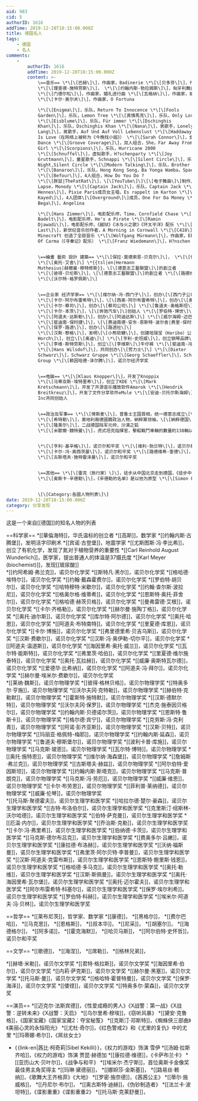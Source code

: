 ```yaml
---
aid: 983
cid: 5
authorID: 1616
addTime: 2019-12-28T18:15:00.000Z
title: 德国名人
tags:
    - 德国
    - 名人
comments:
    -
        authorID: 1616
        addTime: 2019-12-28T18:15:00.000Z
        content: >-
            \==音乐== \*\[\[巴赫\]\]，作曲家，Badinerie \*\[\[贝多芬\]\]，作曲家，致艾丽丝
            \*\[\[理查德·施特劳斯\]\]， \*\[\[约翰内斯·勃拉姆斯\]\]，匈牙利舞曲第五号
            \*\[\[门德尔松\]\]，作曲家，婚礼进行曲 \*\[\[瓦格纳\]\]，作曲家，婚礼进行曲，女武神
            \*\[\[卡尔·奥尔夫\]\]，作曲家，O Fortuna  

            \*\[\[Enigma\]\]，乐队，Return To Innocence \*\[\[Fools
            Garden\]\]，乐队，Lemon Tree \*\[\[真情馬克\]\]，乐队，Only Love
            \*\[\[Eisblume\]\]，乐队，Für immer \*\[\[Dschinghis
            Khan\]\]，乐队，Dschinghis Khan \*\[\[Nana\]\]，男歌手，Lonely \*\[\[Franzl
            Lang\]\]，男歌手，Auf Und Auf Voll Lebenslust \*\[\[Haddaway\]\]，男歌手，What
            Is Love（在网络上被称为《今晚找小姐》） \*\[\[Sarah Connor\]\]，女歌手，Just One Last
            Dance \*\[\[Groove Coverage\]\]，双人组合，She，Far Away From Home，God Is a
            Girl \*\[\[Scorpions\]\]，乐队，Hurricane 2000
            \*\[\[Schnuffel\]\]，虚拟歌手，H?schenparty \*\[\[Joy
            Gruttmann\]\]，童星歌手，Schnappi \*\[\[Silent Circle\]\]，乐队，Touch In The
            Night,Silent Circle \*\[\[Modern Talking\]\]，乐队，Brother Louie
            \*\[\[Banaroo\]\]，乐队，Hong Kong Song，Ba Yonga Wamba，Space Cowboy
            \*\[\[Befour\]\]，4人组合，How Do You Do ?
            \*\[\[胖鼠|TheFatRat\]\]，\[\[YouTube\]\]\[\[电子舞曲\]\]制作人，Unity，Time
            Lapse，Monody \*\[\[Captain Jack\]\]，乐队，Captain Jack \*\[\[Cindy
            Hennes\]\]，Pixie Paris成员女主唱，Es rappelt im Karton \*\[\[Ahmet "Akay"
            Kayed\]\]，4人团体\[\[Overground\]\]成员，One For Da Money \*\[\[Lou
            Bega\]\]，Angelina  

            \*\[\[Hans Zimmer\]\]，电影配乐师，Time，Cornfield Chase \*\[\[Klaus
            Badelt\]\]，电影配乐师，He's a Pirate \*\[\[Ramin
            Djawadi\]\]，电影配乐师，《越狱》《冰与火之歌》《环太平洋》配乐 \*\[\[James
            Last\]\]，新世纪音乐创作者，A Morning in Cornwall \*\[\[C418\]\]，游戏音乐制作人，为游戏
            Minecraft 创造了全部音乐 \*\[\[Wolfgang Mürmann\]\]，作曲家，Ebony People，Circle
            Of Carma（《寻秦记》配乐） \*\[\[Franz Wiedemann\]\]，H?nschen klein（小蜜蜂）


            \==繪畫 藝術 設計 建築== \*\[\[保拉·莫德索恩-贝克尔\]\]， \*\[\[保罗·克利\]\]
            \*\[\[奥托·艾舍\]\] \*{{tsl|en|Hermann
            Muthesius|赫爾曼·穆特修斯}}，\[\[德意志工藝聯盟\]\]的創立者
            \*\[\[彼得·贝伦斯\]\]，\[\[德意志工藝聯盟\]\]的創立者 \*\[\[路德维希·密斯·凡德罗\]\]
            \*\[\[沃尔特·格罗佩斯\]\]


            \==企业家 经济学家== \*\[\[维尔纳·冯·西门子\]\]，创办\[\[西门子公司\]\]
            \*\[\[卡尔·阿尔布雷希特\]\]，\[\[西奥·阿尔布雷希特\]\]，创办\[\[奥乐齐超市\]\]
            \*\[\[卡尔·蔡司\]\]，创办\[\[蔡司公司\]\] \*\[\[鲁道夫·奥格斯坦\]\]，《\[\[明镜\]\]》周刊创始人
            \*\[\[卡尔·本茨\]\]，\[\[奔驰汽车\]\]创始人 \*\[\[罗伯特·博世\]\]，博世有限公司的创始人
            \*\[\[阿道夫·达斯勒\]\]，创办\[\[阿迪达斯\]\] \*\[\[威尔海姆·迈巴赫\]\]，创立迈巴赫汽车公司
            \*\[\[斐迪南·保时捷\]\]，\[\[费迪南德·安东·恩斯特·波尔舍|费里·保时捷\]\]，创立保时捷汽车公司
            \*\[\[保罗·路透\]\]，创办\[\[路透社\]\]
            \*\[\[汉斯·黎格\]\]，发明\[\[小熊软糖\]\]，创建哈瑞宝（Haribo）公司 \*\[\[August
            Horch\]\]，创立\[\[奥迪\]\] \*\[\[亨利·史坦威\]\]，创立钢琴品牌\[\[史坦威公司\]\]
            \*\[\[李维·斯特劳斯\]\]，创立\[\[李维斯\]\]牛仔裤 \*\[\[斐迪南·冯·齐柏林\]\]，发明了齐柏林飞艇
            \*\[\[Hans Wilsdof\]\]，共同创办\[\[劳力士\]\] \*\[\[Dieter
            Schwarz\]\]，Schwarz Gruppe \*\[\[Georg Schaeffler\]\]，Schaeffler
            Group \*\[\[赖因哈德·泽尔腾\]\]，诺贝尔经济学奖


            \==电脑== \*\[\[Klaus Knopper\]\]，开发了Knoppix
            \*\[\[马蒂亚斯·埃特里希\]\]，创立了KDE \*\[\[Mark
            Kretschmann\]\]，开发了开源音乐播放软件Amarok \*\[\[Hendrik
            Breitkreuz\]\]，开发了文件分享软件eMule \*\[\[安迪·贝托尔斯海姆\]\]，Sun Microsystems,
            Inc共同创始人


            \==政治及军事== \*\[\[俾斯麦\]\]，普鲁士王国首相，统一德意志成立\[\[德意志帝國\]\]
            \*\[\[希特勒\]\]，奧地利裔德國籍政治人物，納粹黨领袖，\[\[納粹德国\]\]元首
            \*\[\[隆美尔\]\]，二战德国陆军元帅，沙漠之狐
            \*\[\[米歇爾·魏特曼\]\]，虎式坦克指揮官，擊殺戰鬥車輛的數量約138輛以上 \*\[\[安格拉·梅克爾\]\]


            \*\[\[亨利·基辛格\]\]，诺贝尔和平奖 \*\[\[维利·勃兰特\]\]，诺贝尔和平奖
            \*\[\[卡尔·冯·奥西茨基\]\]，诺贝尔和平奖 \*\[\[路德维希·奎德\]\]，诺贝尔和平奖
            \*\[\[古斯塔夫·施特雷泽曼\]\]，诺贝尔和平奖


            \==其他== \*\[\[雷克（旅行家）\]\]，徒步从中国北京走到德国，《徒步中国》《中国，特色》
            \*\[\[奥斯卡·辛德勒\]\]，《辛德勒的名单》是以他为原型 \*\[\[Simon Pierro\]\]


            \[\[Category:各國人物列表\]\]
date: 2019-12-28T18:15:00.000Z
category: 分享发现
---
```


这是一个来自\[\[德国\]\]的知名人物的列表

\==科学家== \*\[\[華倫海特\]\]，华氏温标的创立者 \*\[\[高斯\]\]，数学家 \*\[\[约翰内斯·古腾堡\]\]，发明活字印刷术 \*\[\[宾诺·古登堡\]\]，地震学家 \*\[\[尤斯图斯·冯·李比希\]\]，创立了有机化学，发现了氮对于植物营养的重要性 \*\[\[Carl Reinhold August Wunderlich\]\]，医学家，提出普通人的体温是37摄氏度 \*\[\[Karl Meyer (biochemist)\]\]，发现\[\[玻尿酸\]\]  
\*\[\[约阿希姆·弗兰克\]\]，诺贝尔化学奖 \*\[\[斯特凡·黑尔\]\]，诺贝尔化学奖 \*\[\[格哈德·埃特尔\]\]，诺贝尔化学奖 \*\[\[约翰·戴森霍费尔\]\]，诺贝尔化学奖 \*\[\[罗伯特·胡贝尔\]\]，诺贝尔化学奖 \*\[\[哈特穆特·米歇尔\]\]，诺贝尔化学奖 \*\[\[约翰·查尔斯·波拉尼\]\]，诺贝尔化学奖 \*\[\[格奥尔格·维蒂希\]\]，诺贝尔化学奖 \*\[\[恩斯特·奥托·菲舍尔\]\]，诺贝尔化学奖 \*\[\[格哈德·赫茨贝格\]\]，诺贝尔化学奖 \*\[\[曼弗雷德·艾根\]\]，诺贝尔化学奖 \*\[\[卡尔·齐格勒\]\]，诺贝尔化学奖 \*\[\[赫尔曼·施陶丁格\]\]，诺贝尔化学奖 \*\[\[奥托·迪尔斯\]\]，诺贝尔化学奖 \*\[\[库尔特·阿尔德\]\]，诺贝尔化学奖 \*\[\[奥托·哈恩\]\]，诺贝尔化学奖 \*\[\[阿道夫·布特南特\]\]，诺贝尔化学奖 \*\[\[里夏德·库恩\]\]，诺贝尔化学奖 \*\[\[卡尔·博施\]\]，诺贝尔化学奖 \*\[\[弗里德里希·贝吉乌斯\]\]，诺贝尔化学奖 \*\[\[汉斯·费歇尔\]\]，诺贝尔化学奖 \*\[\[汉斯·冯·奥伊勒-切尔平\]\]，诺贝尔化学奖 \*\[\[阿道夫·温道斯\]\]，诺贝尔化学奖 \*\[\[海因里希·奥托·威兰\]\]，诺贝尔化学奖 \*\[\[瓦尔特·能斯特\]\]，诺贝尔化学奖 \*\[\[弗里茨·哈伯\]\]，诺贝尔化学奖 \*\[\[里夏德·维尔施泰特\]\]，诺贝尔化学奖 \*\[\[奥托·瓦拉赫\]\]，诺贝尔化学奖 \*\[\[威廉·奥斯特瓦尔德\]\]，诺贝尔化学奖 \*\[\[爱德华·比希纳\]\]，诺贝尔化学奖 \*\[\[阿道夫·冯·拜尔\]\]，诺贝尔化学奖 \*\[\[赫尔曼·埃米尔·费歇尔\]\]，诺贝尔化学奖  
\*\[\[莱纳·魏斯\]\]，诺贝尔物理学奖 \*\[\[彼得·格林贝格\]\]，诺贝尔物理学奖 \*\[\[特奥多尔·亨施\]\]，诺贝尔物理学奖 \*\[\[沃尔夫冈·克特勒\]\]，诺贝尔物理学奖 \*\[\[赫伯特·克勒默\]\]，诺贝尔物理学奖 \*\[\[霍斯特·施特默\]\]，诺贝尔物理学奖 \*\[\[汉斯·德默尔特\]\]，诺贝尔物理学奖 \*\[\[沃尔夫冈·保罗\]\]，诺贝尔物理学奖 \*\[\[杰克·施泰因贝格尔\]\]，诺贝尔物理学奖 \*\[\[约翰内斯·贝德诺尔茨\]\]，诺贝尔物理学奖 \*\[\[恩斯特·鲁斯卡\]\]，诺贝尔物理学奖 \*\[\[格尔德·宾宁\]\]，诺贝尔物理学奖 \*\[\[克劳斯·冯·克利青\]\]，诺贝尔物理学奖 \*\[\[阿诺·彭齐亚斯\]\]，诺贝尔物理学奖 \*\[\[汉斯·贝特\]\]，诺贝尔物理学奖 \*\[\[玛丽亚·格佩特-梅耶\]\]，诺贝尔物理学奖 \*\[\[约翰内斯·延森\]\]，诺贝尔物理学奖 \*\[\[鲁道夫·穆斯堡尔\]\]，诺贝尔物理学奖 \*\[\[波利卡普·库施\]\]，诺贝尔物理学奖 \*\[\[马克斯·玻恩\]\]，诺贝尔物理学奖 \*\[\[瓦尔特·博特\]\]，诺贝尔物理学奖 \*\[\[奥托·施特恩\]\]，诺贝尔物理学奖 \*\[\[维尔纳·海森堡\]\]，诺贝尔物理学奖 \*\[\[詹姆斯·弗兰克\]\]，诺贝尔物理学奖 \*\[\[古斯塔夫·赫兹\]\]，诺贝尔物理学奖 \*\[\[阿尔伯特·爱因斯坦\]\]，诺贝尔物理学奖 \*\[\[约翰内斯·斯塔克\]\]，诺贝尔物理学奖 \*\[\[马克斯·普朗克\]\]，诺贝尔物理学奖 \*\[\[马克斯·冯·劳厄\]\]，诺贝尔物理学奖 \*\[\[威廉·维恩\]\]，诺贝尔物理学奖 \*\[\[卡尔·布劳恩\]\]，诺贝尔物理学奖 \*\[\[菲利普·莱纳德\]\]，诺贝尔物理学奖 \*\[\[威廉·伦琴\]\]，诺贝尔物理学奖  
\*\[\[托马斯·聚德霍夫\]\]，诺贝尔生理学和医学奖 \*\[\[哈拉尔德·楚尔·豪森\]\]，诺贝尔生理学和医学奖 \*\[\[古特·布洛伯尔\]\]，诺贝尔生理学和医学奖 \*\[\[克里斯汀·纽斯林-沃尔哈德\]\]，诺贝尔生理学和医学奖 \*\[\[伯特·萨克曼\]\]，诺贝尔生理学和医学奖 \*\[\[厄温·内尔\]\]，诺贝尔生理学和医学奖 \*\[\[乔治斯·克勒\]\]，诺贝尔生理学和医学奖 \*\[\[卡尔·冯·弗里希\]\]，诺贝尔生理学和医学奖 \*\[\[伯纳德·卡茨\]\]，诺贝尔生理学和医学奖 \*\[\[马克斯·德尔布吕克\]\]，诺贝尔生理学和医学奖 \*\[\[费奥多尔·吕嫩\]\]，诺贝尔生理学和医学奖 \*\[\[康拉德·布洛赫\]\]，诺贝尔生理学和医学奖 \*\[\[沃纳·福斯曼\]\]，诺贝尔生理学和医学奖 \*\[\[弗里茨·阿尔贝特·李普曼\]\]，诺贝尔生理学和医学奖 \*\[\[汉斯·阿道夫·克雷布斯\]\]，诺贝尔生理学和医学奖 \*\[\[恩斯特·鲍里斯·钱恩\]\]，诺贝尔生理学和医学奖 \*\[\[格哈德·多马克\]\]，诺贝尔生理学和医学奖 \*\[\[奥托·勒维\]\]，诺贝尔生理学和医学奖 \*\[\[汉斯·斯佩曼\]\]，诺贝尔生理学和医学奖 \*\[\[奥托·海因里希·瓦尔堡\]\]，诺贝尔生理学和医学奖 \*\[\[奥托·迈尔霍夫\]\]，诺贝尔生理学和医学奖 \*\[\[阿尔布雷希特·科塞尔\]\]，诺贝尔生理学和医学奖 \*\[\[保罗·埃尔利希\]\]，诺贝尔生理学和医学奖 \*\[\[罗伯特·科赫\]\]，诺贝尔生理学和医学奖 \*\[\[埃米尔·阿道夫·冯·贝林\]\]，诺贝尔生理学和医学奖

\==哲学== \*\[\[莱布尼茨\]\]，哲学家、数学家 \*\[\[康德\]\]， \*\[\[黑格尔\]\]， \*\[\[费尔巴哈\]\]， \*\[\[马克思\]\]， \*\[\[恩格斯\]\]， \*\[\[叔本华\]\]， \*\[\[尼采\]\]， \*\[\[胡塞尔\]\]， \*\[\[海德格尔\]\]， \*\[\[阿多诺\]\]， \*\[\[霍克海默\]\]， \*\[\[哈贝马斯\]\]， \*\[\[阿尔伯特·史怀哲\]\]，诺贝尔和平奖

\==文学== \*\[\[歌德\]\]， \*\[\[海涅\]\]， \*\[\[席勒\]\]， \*\[\[格林兄弟\]\]，

\*\[\[赫塔·米勒\]\]，诺贝尔文学奖 \*\[\[君特·格拉斯\]\]，诺贝尔文学奖 \*\[\[海因里希·伯尔\]\]，诺贝尔文学奖 \*\[\[内莉·萨克斯\]\]，诺贝尔文学奖 \*\[\[赫尔曼·黑塞\]\]，诺贝尔文学奖 \*\[\[托马斯·曼\]\]，诺贝尔文学奖 \*\[\[格哈特·霍普特曼\]\]，诺贝尔文学奖 \*\[\[保罗·海泽\]\]，诺贝尔文学奖 \*\[\[倭铿\]\]，诺贝尔文学奖 \*\[\[特奥多尔·蒙森\]\]，诺贝尔文学奖

\==演员== \*\[\[迈克尔·法斯宾德\]\]，《性爱成瘾的男人》《X战警：第一战》《X战警：逆转未来》《X战警：天启》 \*\[\[乌尔里希·穆埃\]\]，《窃听风暴》 \*\[\[黛安·克魯格\]\]，《国家宝藏》《国家宝藏2：夺宝秘笈》 \*\[\[克斯汀·邓斯特\]\]，《蜘蛛侠三部曲》《美丽心灵的永恒阳光》 \*\[\[尤杜·奇尔\]\]，《红色警戒2》和《尤里的复仇》中的尤里 \*\[\[玛蒂娜·希尔\]\]，《屌丝女士》

*   { {link-en|茜比·柯奇莉|Sibel Kekilli} }，《权力的游戏》饰演 雪伊 \*\[\[汤姆·拉斯齐哈\]\]，《权力的游戏》饰演 贾昆·赫德加 \*\[\[康拉德·维德\]\]，《卡萨布兰卡》 \*\[\[亚历山大·贝叶尔\]\]，《战争与和平》 \*\[\[埃米尔·杰宁斯\]\]，首位奥斯卡金像奖最佳男主角奖得主 \*\[\[玛琳·黛德丽\]\]， \*\[\[娜妲莎·金斯基\]\]， \*\[\[路易丝·赖纳\]\]，《歌舞大王齐格菲》《大地》 \*\[\[罗密·施奈德\]\]，《茜茜公主》 \*\[\[蒂尔·施威格\]\]， \*\[\[丹尼尔·布尔\]\]， \*\[\[奥古斯特·迪赫\]\]，《伪钞制造者》 \*\[\[法兰卡·波坦特\]\]，《谍影重重》《谍影重重2》 \*\[\[托马斯·克莱舒曼\]\]，
